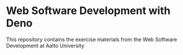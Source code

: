 # Web Software Development with Deno
This repository contains the exercise materials from the Web Software Development at Aalto University
